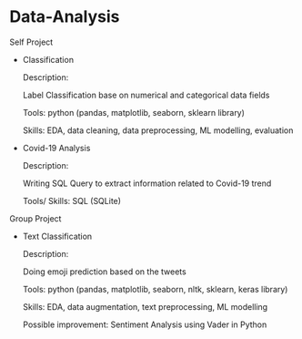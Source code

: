 # Data-Analysis

Self Project
- Classification
  
  Description:
  
  Label Classification base on numerical and categorical data fields
  
  Tools: python (pandas, matplotlib, seaborn, sklearn library)
  
  Skills: EDA, data cleaning, data preprocessing, ML modelling, evaluation

- Covid-19 Analysis
  
  Description:
  
  Writing SQL Query to extract information related to Covid-19 trend
  
  Tools/ Skills: SQL (SQLite)

Group Project
- Text Classification
  
  Description:
  
  Doing emoji prediction based on the tweets
  
  Tools: python (pandas, matplotlib, seaborn, nltk, sklearn, keras library)

  Skills: EDA, data augmentation, text preprocessing, ML modelling

  Possible improvement: Sentiment Analysis using Vader in Python

